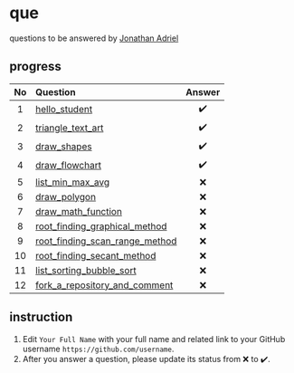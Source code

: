 # que
questions to be answered by [Jonathan Adriel](https://github.com/JonathanAdriel)


## progress
No | Question | Answer
:-: | :- | :-:
1 | [hello_student](hello_student.ipynb) | :heavy_check_mark:
2 | [triangle_text_art](triangle_text_art.ipynb) | :heavy_check_mark:
3 | [draw_shapes](draw_shapes.ipynb) | :heavy_check_mark:
4 | [draw_flowchart](draw_flowchart.ipynb) | :heavy_check_mark:
5 | [list_min_max_avg](list_min_max_avg.ipynb) | :x:
6 | [draw_polygon](draw_polygon.ipynb) | :x:
7 | [draw_math_function](draw_math_function.ipynb) | :x:
8 | [root_finding_graphical_method](root_finding_graphical_method.ipynb) | :x:
9 | [root_finding_scan_range_method](root_finding_scan_range_method.ipynb) | :x:
10 | [root_finding_secant_method](root_finding_secant_method.ipynb) | :x:
11 | [list_sorting_bubble_sort](list_sorting_bubble_sort.ipynb) | :x:
12 | [fork_a_repository_and_comment](fork_a_repository_and_comment.ipynb) | :x:

## instruction
1. Edit `Your Full Name` with your full name and related link to your GitHub username `https://github.com/username`.
2. After you answer a question, please update its status from :x: to :heavy_check_mark:.
